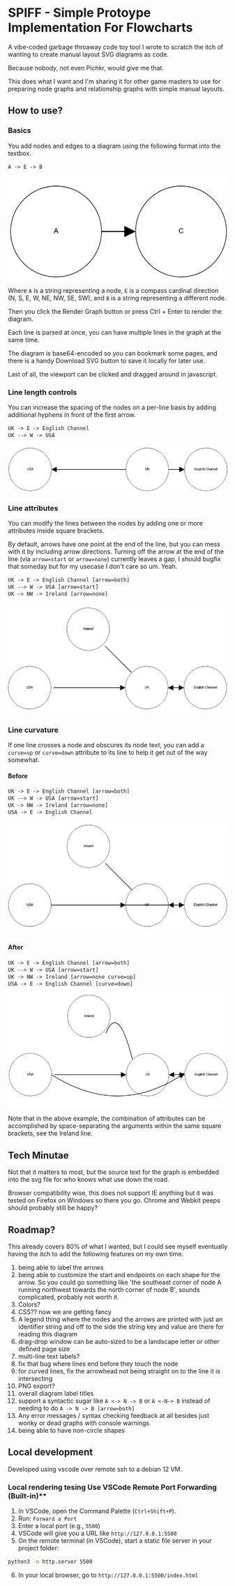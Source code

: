 # SPIFF - Simple Protoype Implementation For Flowcharts

A vibe-coded garbage throaway code toy tool I wrote to scratch the itch of wanting to create manual layout SVG diagrams as code.

Because nobody, not even Pichkr, would give me that.

This does what I want and I'm sharing it for other game masters to use for preparing node graphs and relationship graphs with simple manual layouts.

## How to use?

### Basics

You add nodes and edges to a diagram using the following format into the textbox.

```spiff
A -> E -> B
```
![AEB-example](image.png)

Where `A` is a string representing a node, `E` is a compass cardinal direction (N, S, E, W, NE, NW, SE, SW), and `B` is a string representing a different node.

Then you click the Render Graph button or press Ctrl + Enter to render the diagram.

Each line is parsed at once, you can have multiple lines in the graph at the same time.

The diagram is base64-encoded so you can bookmark some pages, and there is a handy Download SVG button to save it locally for later use.

Last of all, the viewport can be clicked and dragged around in javascript.


### Line length controls

You can increase the spacing of the nodes on a per-line basis by adding additional hyphens in front of the first arrow.

```spiff
UK -> E -> English Channel
UK --> W -> USA
```

![UK-EW-USA-example](image-1.png)

### Line attributes

You can modify the lines between the nodes by adding one or more attributes inside square brackets.

By default, arrows have one point at the end of the line, but you can mess with it by including arrow directions. Turning off the arrow at the end of the line (via `arrow=start` or `arrow=none`) currently leaves a gap, I should bugfix that someday but for my usecase I don't care so um. Yeah.

```spiff
UK -> E -> English Channel [arrow=both]
UK --> W -> USA [arrow=start]
UK -> NW -> Ireland [arrow=none]
```

![dont-tell-anybody-but-im-committing-binary-blobs](image-2.png)

### Line curvature

If one line crosses a node and obscures its node text, you can add a `curve=up` or `curve=down` attribute to its line to help it get out of the way somewhat.

#### Before

```spiff
UK -> E -> English Channel [arrow=both]
UK --> W -> USA [arrow=start]
UK -> NW -> Ireland [arrow=none]
USA -> E -> English Channel
```

![before](image-3.png)

#### After

```spiff
UK -> E -> English Channel [arrow=both]
UK --> W -> USA [arrow=start]
UK -> NW -> Ireland [arrow=none curve=up]
USA -> E -> English Channel [curve=down]
```

![after](image-4.png)

Note that in the above example, the combination of attributes can be accomplished by space-separating the arguments within the same square brackets, see the Ireland line.

## Tech Minutae

Not that it matters to most, but the source text for the graph is embedded into the svg file for who knows what use down the road.

Browser compatibility wise, this does not support IE anything but it was tested on Firefox on Windows so there you go. Chrome and Webkit peeps should probably still be happy?

## Roadmap?

This already covers 80% of what I wanted, but I could see myself eventually having the itch to add the following features on my own time.

1. being able to label the arrows
1. being able to customize the start and endpoints on each shape for the arrow. So you could go something like 'the southeast corner of node A running northwest towards the north corner of node B', sounds complicated, probably not worth it.
1. Colors?
1. CSS?? now we are getting fancy
1. A legend thing where the nodes and the arrows are printed with just an identifier string and off to the side the string key and value are there for reading this diagram
1. drag-drop window can be auto-sized to be a landscape letter or other defined page size
1. multi-line text labels?
1. fix that bug where lines end before they touch the node
1. for curved lines, fix the arrowhead not being straight on to the line it is intersecting
1. PNG export?
1. overall diagram label titles
1. support a syntactic sugar like `A <-> N -> B` or `A <-N-> B` instead of needing to do `A -> N -> B [arrow=both]`
1. Any error messages / syntax checking feedback at all besides just wonky or dead graphs with console warnings
1. being able to have non-circle shapes

## Local development

Developed using vscode over remote ssh to a debian 12 VM.

### Local rendering tesing Use VSCode Remote Port Forwarding (Built-in)**

1. In VSCode, open the Command Palette (`Ctrl+Shift+P`).
2. Run: `Forward a Port`
3. Enter a local port (e.g., `5500`)
4. VSCode will give you a URL like `http://127.0.0.1:5500`
5. On the remote terminal (in VSCode), start a static file server in your project folder:
```bash
python3 -m http.server 5500
```
6. In your local browser, go to `http://127.0.0.1:5500/index.html`